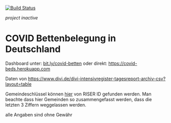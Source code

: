 [![Build Status](https://travis-ci.org/gnzng/covid-beds.svg?branch=main)](https://travis-ci.org/gnzng/covid-beds)

*project inactive*

# COVID Bettenbelegung in Deutschland

Dashboard unter: [bit.ly/covid-betten](https://www.bit.ly/covid-betten) oder direkt: https://covid-beds.herokuapp.com 

Daten von https://www.divi.de/divi-intensivregister-tagesreport-archiv-csv?layout=table

Gemeindeschlüssel können [hier](https://www.riserid.eu/data/user_upload/downloads/info-pdf.s/Diverses/Liste-Amtlicher-Gemeindeschluessel-AGS-2015.pdf) von RISER ID gefunden werden. Man beachte dass hier Gemeinden so zusammengefasst werden, dass die letzten 3 Ziffern weggelassen werden.  



alle Angaben sind ohne Gewähr
